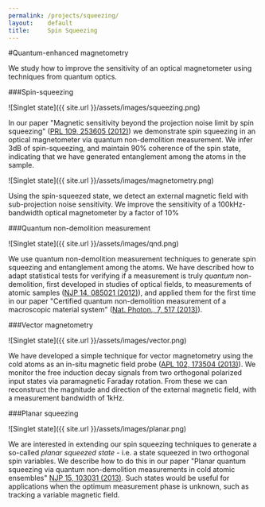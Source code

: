 ```yaml
---
permalink: /projects/squeezing/
layout:    default
title:     Spin Squeezing
---
```


#Quantum-enhanced magnetometry

We study how to improve the sensitivity of an optical magnetometer using techniques from quantum optics.

###Spin-squeezing

![Singlet state]({{ site.url }}/assets/images/squeezing.png) 

In our paper "Magnetic sensitivity beyond the projection noise limit by spin squeezing" ([PRL 109, 253605 (2012)](http://prl.aps.org/abstract/PRL/v109/i25/e253605)) we demonstrate spin squeezing in an optical magnetometer via quantum non-demolition measurement. We infer 3dB of spin-squeezing, and maintain 90% coherence of the spin state, indicating that we have generated entanglement among the atoms in the sample.

![Singlet state]({{ site.url }}/assets/images/magnetometry.png)

Using the spin-squeezed state, we detect an external magnetic field with sub-projection noise sensitivity. We improve the sensitivity of a 100kHz-bandwidth optical magnetometer by a factor of 10%

###Quantum non-demolition measurement

![Singlet state]({{ site.url }}/assets/images/qnd.png)

We use quantum non-demolition measurement techniques to generate spin squeezing and entanglement among the atoms. We have described how to adapt statistical tests for verifying if a measurement is truly *quantum* non-demolition, first developed in studies of optical fields, to measurements of atomic samples ([NJP 14, 085021 (2012)](http://iopscience.iop.org/1367-2630/14/8/085021/)), and applied them for the first time in our paper "Certified quantum non-demolition measurement of a macroscopic material system" ([Nat. Photon., 7, 517 (2013)](http://www.nature.com/nphoton/journal/v7/n7/full/nphoton.2013.100.html)).

###Vector magnetometry

![Singlet state]({{ site.url }}/assets/images/vector.png)

We have developed a simple technique for vector magnetometry using the cold atoms as an in-situ magnetic field probe ([APL 102, 173504 (2013)](http://link.aip.org/link/?APL/102/173504/1)). We monitor the free induction decay signals from two orthogonal polarized input states via paramagnetic Faraday rotation. From these we can reconstruct the magnitude and direction of the external magnetic field, with a measurement bandwidth of 1kHz.

###Planar squeezing

![Singlet state]({{ site.url }}/assets/images/planar.png)

We are interested in extending our spin squeezing techniques to generate a so-called *planar squeezed state* - i.e. a state squeezed in two orthogonal spin variables. We describe how to do this in our paper "Planar quantum squeezing via quantum non-demolition measurements in cold atomic ensembles" [NJP 15, 103031 (2013)](http://iopscience.iop.org/1367-2630/15/10/103031).  Such states would be useful for applications when the optimum measurement phase is unknown, such as tracking a variable magnetic field.
